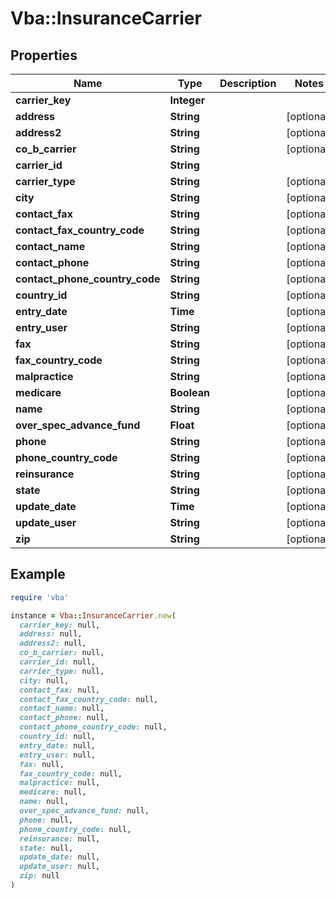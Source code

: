 # Vba::InsuranceCarrier

## Properties

| Name | Type | Description | Notes |
| ---- | ---- | ----------- | ----- |
| **carrier_key** | **Integer** |  |  |
| **address** | **String** |  | [optional] |
| **address2** | **String** |  | [optional] |
| **co_b_carrier** | **String** |  | [optional] |
| **carrier_id** | **String** |  |  |
| **carrier_type** | **String** |  | [optional] |
| **city** | **String** |  | [optional] |
| **contact_fax** | **String** |  | [optional] |
| **contact_fax_country_code** | **String** |  | [optional] |
| **contact_name** | **String** |  | [optional] |
| **contact_phone** | **String** |  | [optional] |
| **contact_phone_country_code** | **String** |  | [optional] |
| **country_id** | **String** |  | [optional] |
| **entry_date** | **Time** |  | [optional] |
| **entry_user** | **String** |  | [optional] |
| **fax** | **String** |  | [optional] |
| **fax_country_code** | **String** |  | [optional] |
| **malpractice** | **String** |  | [optional] |
| **medicare** | **Boolean** |  | [optional] |
| **name** | **String** |  | [optional] |
| **over_spec_advance_fund** | **Float** |  | [optional] |
| **phone** | **String** |  | [optional] |
| **phone_country_code** | **String** |  | [optional] |
| **reinsurance** | **String** |  | [optional] |
| **state** | **String** |  | [optional] |
| **update_date** | **Time** |  | [optional] |
| **update_user** | **String** |  | [optional] |
| **zip** | **String** |  | [optional] |

## Example

```ruby
require 'vba'

instance = Vba::InsuranceCarrier.new(
  carrier_key: null,
  address: null,
  address2: null,
  co_b_carrier: null,
  carrier_id: null,
  carrier_type: null,
  city: null,
  contact_fax: null,
  contact_fax_country_code: null,
  contact_name: null,
  contact_phone: null,
  contact_phone_country_code: null,
  country_id: null,
  entry_date: null,
  entry_user: null,
  fax: null,
  fax_country_code: null,
  malpractice: null,
  medicare: null,
  name: null,
  over_spec_advance_fund: null,
  phone: null,
  phone_country_code: null,
  reinsurance: null,
  state: null,
  update_date: null,
  update_user: null,
  zip: null
)
```

